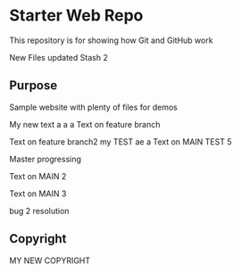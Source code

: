 # Starter Web Repo

This repository is for showing how Git and GitHub work

New Files updated Stash 2
## Purpose

Sample website with plenty of files for demos

My new text
a a a
Text on feature branch

Text on feature branch2
my TEST
ae a
Text on MAIN 
TEST 5


Master progressing

Text on MAIN 2

Text on MAIN 3

bug 2 resolution
## Copyright


MY NEW COPYRIGHT